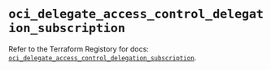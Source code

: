 # `oci_delegate_access_control_delegation_subscription`

Refer to the Terraform Registory for docs: [`oci_delegate_access_control_delegation_subscription`](https://registry.terraform.io/providers/oracle/oci/6.18.0/docs/resources/delegate_access_control_delegation_subscription).
